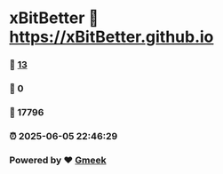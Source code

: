 # xBitBetter :link: https://xBitBetter.github.io 
### :page_facing_up: [13](https://xBitBetter.github.io/tag.html) 
### :speech_balloon: 0 
### :hibiscus: 17796 
### :alarm_clock: 2025-06-05 22:46:29 
### Powered by :heart: [Gmeek](https://github.com/Meekdai/Gmeek)
